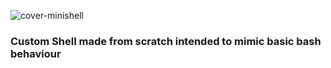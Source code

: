 ![cover-minishell](https://github.com/user-attachments/assets/1b6851e8-cdcf-46cd-8ab2-164bdd32c9ac)
### Custom Shell made from scratch intended to mimic basic bash behaviour
